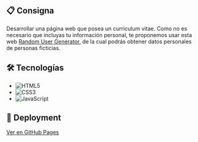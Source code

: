 ## 📋 Consigna

Desarrollar una página web que posea un curriculum vitae. 
Como no es necesario que incluyas tu información personal, te proponemos usar esta web [Random User Generator](https://randomuser.me/), de la cual podrás obtener datos personales de personas ficticias. 

## 🛠 Tecnologías
* ![HTML5](https://img.shields.io/badge/html5-%23E34F26.svg?style=for-the-badge&logo=html5&logoColor=white)
* ![CSS3](https://img.shields.io/badge/css3-%231572B6.svg?style=for-the-badge&logo=css3&logoColor=white)
* ![JavaScript](https://img.shields.io/badge/javascript-%23323330.svg?style=for-the-badge&logo=javascript&logoColor=%23F7DF1E)

## 🚀 Deployment
[Ver en GitHub Pages](https://davaloslm.github.io/Proyecto-CV-Ticmas/)
